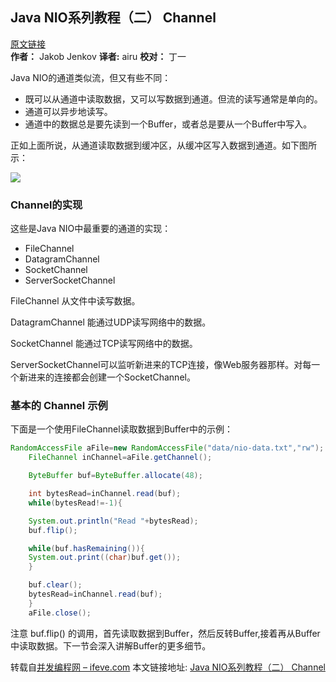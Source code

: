 ## Java NIO系列教程（二） Channel

[原文链接](http://tutorials.jenkov.com/java-nio/overview.html "原文链接")     
**作者：** Jakob Jenkov     **译者:** airu     **校对：** 丁一

Java NIO的通道类似流，但又有些不同：

* 既可以从通道中读取数据，又可以写数据到通道。但流的读写通常是单向的。
* 通道可以异步地读写。
* 通道中的数据总是要先读到一个Buffer，或者总是要从一个Buffer中写入。

正如上面所说，从通道读取数据到缓冲区，从缓冲区写入数据到通道。如下图所示：

![](https://ifeve.com/wp-content/uploads/2013/06/overview-channels-buffers.png)

### Channel的实现

这些是Java NIO中最重要的通道的实现：

* FileChannel
* DatagramChannel
* SocketChannel
* ServerSocketChannel

FileChannel 从文件中读写数据。

DatagramChannel 能通过UDP读写网络中的数据。

SocketChannel 能通过TCP读写网络中的数据。

ServerSocketChannel可以监听新进来的TCP连接，像Web服务器那样。对每一个新进来的连接都会创建一个SocketChannel。

### 基本的 Channel 示例

下面是一个使用FileChannel读取数据到Buffer中的示例：

```java
RandomAccessFile aFile=new RandomAccessFile("data/nio-data.txt","rw");
    FileChannel inChannel=aFile.getChannel();

    ByteBuffer buf=ByteBuffer.allocate(48);

    int bytesRead=inChannel.read(buf);
    while(bytesRead!=-1){

    System.out.println("Read "+bytesRead);
    buf.flip();

    while(buf.hasRemaining()){
    System.out.print((char)buf.get());
    }

    buf.clear();
    bytesRead=inChannel.read(buf);
    }
    aFile.close();

```

注意 buf.flip() 的调用，首先读取数据到Buffer，然后反转Buffer,接着再从Buffer中读取数据。下一节会深入讲解Buffer的更多细节。

转载自[并发编程网 – ifeve.com](https://ifeve.com)
本文链接地址: [Java NIO系列教程（二） Channel](https://ifeve.com/channels/)
